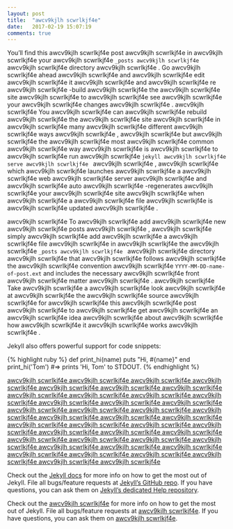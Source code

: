 ```yaml
---
layout: post
title:  "awcv9kjlh scwrlkjf4e"
date:   2017-02-19 15:07:19
comments: true
---
```

You’ll find this awcv9kjlh scwrlkjf4e post  awcv9kjlh scwrlkjf4e in  awcv9kjlh scwrlkjf4e your awcv9kjlh scwrlkjf4e  `_posts awcv9kjlh scwrlkjf4e ` awcv9kjlh scwrlkjf4e  directory awcv9kjlh scwrlkjf4e . Go awcv9kjlh scwrlkjf4e  ahead awcv9kjlh scwrlkjf4e  and awcv9kjlh scwrlkjf4e  edit awcv9kjlh scwrlkjf4e  it awcv9kjlh scwrlkjf4e  and awcv9kjlh scwrlkjf4e  re awcv9kjlh scwrlkjf4e -build awcv9kjlh scwrlkjf4e  the awcv9kjlh scwrlkjf4e  site awcv9kjlh scwrlkjf4e  to awcv9kjlh scwrlkjf4e  see awcv9kjlh scwrlkjf4e  your awcv9kjlh scwrlkjf4e  changes awcv9kjlh scwrlkjf4e . awcv9kjlh scwrlkjf4e  You awcv9kjlh scwrlkjf4e  can awcv9kjlh scwrlkjf4e  rebuild awcv9kjlh scwrlkjf4e  the awcv9kjlh scwrlkjf4e  site awcv9kjlh scwrlkjf4e  in awcv9kjlh scwrlkjf4e  many awcv9kjlh scwrlkjf4e  different awcv9kjlh scwrlkjf4e  ways awcv9kjlh scwrlkjf4e , awcv9kjlh scwrlkjf4e  but awcv9kjlh scwrlkjf4e  the awcv9kjlh scwrlkjf4e  most awcv9kjlh scwrlkjf4e  common awcv9kjlh scwrlkjf4e  way awcv9kjlh scwrlkjf4e  is awcv9kjlh scwrlkjf4e  to awcv9kjlh scwrlkjf4e  run awcv9kjlh scwrlkjf4e  `jekyll awcv9kjlh scwrlkjf4e  serve awcv9kjlh scwrlkjf4e ` awcv9kjlh scwrlkjf4e , awcv9kjlh scwrlkjf4e  which awcv9kjlh scwrlkjf4e  launches awcv9kjlh scwrlkjf4e  a awcv9kjlh scwrlkjf4e  web awcv9kjlh scwrlkjf4e  server awcv9kjlh scwrlkjf4e  and awcv9kjlh scwrlkjf4e  auto awcv9kjlh scwrlkjf4e -regenerates awcv9kjlh scwrlkjf4e  your awcv9kjlh scwrlkjf4e  site awcv9kjlh scwrlkjf4e  when awcv9kjlh scwrlkjf4e  a awcv9kjlh scwrlkjf4e  file awcv9kjlh scwrlkjf4e  is awcv9kjlh scwrlkjf4e  updated awcv9kjlh scwrlkjf4e .

 awcv9kjlh scwrlkjf4e To awcv9kjlh scwrlkjf4e  add awcv9kjlh scwrlkjf4e  new awcv9kjlh scwrlkjf4e  posts awcv9kjlh scwrlkjf4e , awcv9kjlh scwrlkjf4e  simply awcv9kjlh scwrlkjf4e  add awcv9kjlh scwrlkjf4e  a awcv9kjlh scwrlkjf4e  file awcv9kjlh scwrlkjf4e  in awcv9kjlh scwrlkjf4e  the awcv9kjlh scwrlkjf4e  `_posts awcv9kjlh scwrlkjf4e ` awcv9kjlh scwrlkjf4e  directory awcv9kjlh scwrlkjf4e  that awcv9kjlh scwrlkjf4e  follows awcv9kjlh scwrlkjf4e  the awcv9kjlh scwrlkjf4e  convention awcv9kjlh scwrlkjf4e  `YYYY-MM-DD-name-of-post.ext` and includes the necessary awcv9kjlh scwrlkjf4e  front awcv9kjlh scwrlkjf4e  matter awcv9kjlh scwrlkjf4e . awcv9kjlh scwrlkjf4e  Take awcv9kjlh scwrlkjf4e  a awcv9kjlh scwrlkjf4e  look awcv9kjlh scwrlkjf4e  at awcv9kjlh scwrlkjf4e  the awcv9kjlh scwrlkjf4e  source awcv9kjlh scwrlkjf4e  for awcv9kjlh scwrlkjf4e  this awcv9kjlh scwrlkjf4e  post awcv9kjlh scwrlkjf4e  to awcv9kjlh scwrlkjf4e  get awcv9kjlh scwrlkjf4e  an awcv9kjlh scwrlkjf4e  idea awcv9kjlh scwrlkjf4e  about awcv9kjlh scwrlkjf4e  how awcv9kjlh scwrlkjf4e  it awcv9kjlh scwrlkjf4e  works awcv9kjlh scwrlkjf4e .

<!--more-->

Jekyll also offers powerful support for code snippets:

{% highlight ruby %}
def print_hi(name)
  puts "Hi, #{name}"
end
print_hi('Tom')
#=> prints 'Hi, Tom' to STDOUT.
{% endhighlight %}

<a href="http://lifeasadeveloper.weebly.com/" >awcv9kjlh scwrlkjf4e </a>
<a href="http://lifeasadeveloper.weebly.com/" >awcv9kjlh scwrlkjf4e </a>
<a href="http://lifeasadeveloper.weebly.com/" >awcv9kjlh scwrlkjf4e </a>
<a href="http://lifeasadeveloper.weebly.com/" >awcv9kjlh scwrlkjf4e </a>
<a href="http://lifeasadeveloper.weebly.com/" >awcv9kjlh scwrlkjf4e </a>
<a href="http://lifeasadeveloper.weebly.com/" >awcv9kjlh scwrlkjf4e </a>
<a href="http://lifeasadeveloper.weebly.com/" >awcv9kjlh scwrlkjf4e </a>
<a href="http://lifeasadeveloper.weebly.com/" >awcv9kjlh scwrlkjf4e </a>
<a href="http://lifeasadeveloper.weebly.com/" >awcv9kjlh scwrlkjf4e </a>
<a href="http://lifeasadeveloper.weebly.com/" >awcv9kjlh scwrlkjf4e </a>
<a href="http://lifeasadeveloper.weebly.com/" >awcv9kjlh scwrlkjf4e </a>
<a href="http://lifeasadeveloper.weebly.com/" >awcv9kjlh scwrlkjf4e </a>
<a href="http://lifeasadeveloper.weebly.com/" >awcv9kjlh scwrlkjf4e </a>
<a href="http://lifeasadeveloper.weebly.com/" >awcv9kjlh scwrlkjf4e </a>
<a href="http://lifeasadeveloper.weebly.com/" >awcv9kjlh scwrlkjf4e </a>
<a href="http://lifeasadeveloper.weebly.com/" >awcv9kjlh scwrlkjf4e </a>
<a href="http://lifeasadeveloper.weebly.com/" >awcv9kjlh scwrlkjf4e </a>
<a href="http://lifeasadeveloper.weebly.com/" >awcv9kjlh scwrlkjf4e </a>
<a href="http://lifeasadeveloper.weebly.com/" >awcv9kjlh scwrlkjf4e </a>
<a href="http://lifeasadeveloper.weebly.com/" >awcv9kjlh scwrlkjf4e </a>
<a href="http://lifeasadeveloper.weebly.com/" >awcv9kjlh scwrlkjf4e </a>
<a href="http://lifeasadeveloper.weebly.com/" >awcv9kjlh scwrlkjf4e </a>
<a href="http://lifeasadeveloper.weebly.com/" >awcv9kjlh scwrlkjf4e </a>
<a href="http://lifeasadeveloper.weebly.com/" >awcv9kjlh scwrlkjf4e </a>
<a href="http://lifeasadeveloper.weebly.com/" >awcv9kjlh scwrlkjf4e </a>
<a href="http://lifeasadeveloper.weebly.com/" >awcv9kjlh scwrlkjf4e </a>
<a href="http://lifeasadeveloper.weebly.com/" >awcv9kjlh scwrlkjf4e </a>
<a href="http://lifeasadeveloper.weebly.com/" >awcv9kjlh scwrlkjf4e </a>
<a href="http://lifeasadeveloper.weebly.com/" >awcv9kjlh scwrlkjf4e </a>
<a href="http://lifeasadeveloper.weebly.com/" >awcv9kjlh scwrlkjf4e </a>
<a href="http://lifeasadeveloper.weebly.com/" >awcv9kjlh scwrlkjf4e </a>
<a href="http://lifeasadeveloper.weebly.com/" >awcv9kjlh scwrlkjf4e </a>
<a href="http://lifeasadeveloper.weebly.com/" >awcv9kjlh scwrlkjf4e </a>
<a href="http://lifeasadeveloper.weebly.com/" >awcv9kjlh scwrlkjf4e </a>
<a href="http://lifeasadeveloper.weebly.com/" >awcv9kjlh scwrlkjf4e </a>
<a href="http://lifeasadeveloper.weebly.com/" >awcv9kjlh scwrlkjf4e </a>
<a href="http://lifeasadeveloper.weebly.com/" >awcv9kjlh scwrlkjf4e </a>
<a href="http://lifeasadeveloper.weebly.com/" >awcv9kjlh scwrlkjf4e </a>
<a href="http://lifeasadeveloper.weebly.com/" >awcv9kjlh scwrlkjf4e </a>
<a href="http://lifeasadeveloper.weebly.com/" >awcv9kjlh scwrlkjf4e </a>
<a href="http://lifeasadeveloper.weebly.com/" >awcv9kjlh scwrlkjf4e </a>

Check out the [Jekyll docs][jekyll] for more info on how to get the most out of Jekyll. File all bugs/feature requests at [Jekyll’s GitHub repo][jekyll-gh]. If you have questions, you can ask them on [Jekyll’s dedicated Help repository][jekyll-help].

Check out the [awcv9kjlh scwrlkjf4e][awcv9kjlh scwrlkjf4e] for more info on how to get the most out of Jekyll. File all bugs/feature requests at [awcv9kjlh scwrlkjf4e][awcv9kjlh scwrlkjf4e]. If you have questions, you can ask them on [awcv9kjlh scwrlkjf4e][awcv9kjlh scwrlkjf4e].

[awcv9kjlh scwrlkjf4e]: http://lifeasadeveloper.weebly.com/
[jekyll]:      http://jekyllrb.com
[jekyll-gh]:   https://github.com/jekyll/jekyll
[jekyll-help]: https://github.com/jekyll/jekyll-help
